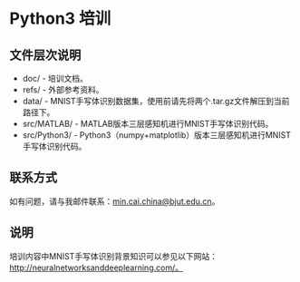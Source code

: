 # Python3 培训

## 文件层次说明

* doc/ - 培训文档。
* refs/ - 外部参考资料。
* data/ - MNIST手写体识别数据集，使用前请先将两个.tar.gz文件解压到当前路径下。
* src/MATLAB/ - MATLAB版本三层感知机进行MNIST手写体识别代码。
* src/Python3/ - Python3（numpy+matplotlib）版本三层感知机进行MNIST手写体识别代码。

## 联系方式

如有问题，请与我邮件联系：min.cai.china@bjut.edu.cn。

## 说明

培训内容中MNIST手写体识别背景知识可以参见以下网站：http://neuralnetworksanddeeplearning.com/。